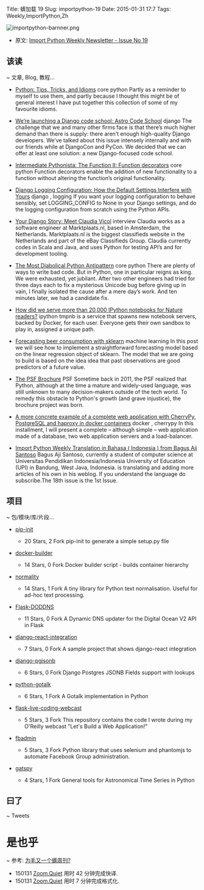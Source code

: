 Title: 蠎加载 19
Slug: importpython-19
Date: 2015-01-31 17:7
Tags: Weekly,ImportPython,Zh 

![importpython-barnner.png](http://zoomq.qiniudn.com/ZQCollection/snap/importpython-barnner.png?imageView2/2/h/210)


- 原文: [Import Python Weekly Newsletter - Issue No 19](http://importpython.com/newsletter/no/19/)


## 该读
~ 文章, Blog, 教程...


- [Python: Tips, Tricks, and Idioms](https://codefisher.org/catch/blog/2015/01/27/python-tips-tricks-and-idioms/)
core python
Partly as a reminder to myself to use them, and partly because I thought this might be of general interest I have put together this collection of some of my favourite idioms.

- [We’re launching a Django code school: Astro Code School](http://www.caktusgroup.com/blog/2015/01/26/were-launching-django-code-school-astro-code-school/)
django
The challenge that we and many other firms face is that there’s much higher demand than there is supply: there aren’t enough high-quality Django developers. We’ve talked about this issue intensely internally and with our friends while at DjangoCon and PyCon. We decided that we can offer at least one solution: a new Django-focused code school.

- [Intermediate Pythonista: The Function II: Function decorators](http://intermediatepythonista.com/the-function-ii-function-decorators)
core python
Function decorators enable the addition of new functionality to a function without altering the function’s original functionality.

- [Django Logging Configuration: How the Default Settings Interfere with Yours](http://www.caktusgroup.com/blog/2015/01/27/Django-Logging-Configuration-logging_config-default-settings-logger/)
django
,
logging
If you want your logging configuration to behave sensibly, set LOGGING_CONFIG to None in your Django settings, and do the logging configuration from scratch using the Python APIs.

- [Your Django Story: Meet Claudia Vicol](http://blog.djangogirls.org/post/109195409088)
interview
Claudia works as a software engineer at Marktplaats.nl, based in Amsterdam, the Netherlands. Marktplaats.nl is the biggest classifieds website in the Netherlands and part of the eBay Classifieds Group. Claudia currently codes in Scala and Java, and uses Python for testing API’s and for development tooling.

- [The Most Diabolical Python Antipattern](https://realpython.com/blog/python/the-most-diabolical-python-antipattern#.VMesPZO7mKs.reddit)
core python
There are plenty of ways to write bad code. But in Python, one in particular reigns as king. We were exhausted, yet jubilant. After two other engineers had tried for three days each to fix a mysterious Unicode bug before giving up in vain, I finally isolated the cause after a mere day’s work. And ten minutes later, we had a candidate fix.

- [How did we serve more than 20,000 IPython notebooks for Nature readers?](http://developer.rackspace.com/blog/how-did-we-serve-more-than-20000-ipython-notebooks-for-nature)
ipython
tmpnb is a service that spawns new notebook servers, backed by Docker, for each user. Everyone gets their own sandbox to play in, assigned a unique path.

- [Forecasting beer consumption with sklearn](http://feedproxy.google.com/~r/TheGlowingPython/~3/Rue9fwHU0Ns/forecasting-beer-consumption-with.html)
machine learning
In this post we will see how to implement a straightforward forecasting model based on the linear regression object of sklearn. The model that we are going to build is based on the idea idea that past observations are good predictors of a future value.

- [The PSF Brochure](http://feedproxy.google.com/~r/PythonSoftwareFoundationNews/~3/gijMwWmDsuY/2015-psf-news-blog-post-3-psf-brochure.html)
PSF
Sometime back in 2011, the PSF realized that Python, although at the time a mature and widely-used language, was still unknown to many decision-makers outside of the tech world. To remedy this obstacle to Python's growth (and grave injustice), the brochure project was born.

- [A more concrete example of a complete web application with CherryPy, PostgreSQL and haproxy in docker containers](http://www.defuze.org/archives/331-a-more-concrete-example-of-a-complete-web-application-with-cherrypy-postgresql-and-haproxy.html)
docker
,
cherrypy
In this installment, I will present a complete – although simple – web application made of a database, two web application servers and a load-balancer.

- [Import Python Weekly Translation in Bahasa ( Indonesia ) from Bagus Aji Santoso](http://www.fedoraku.info/2015/01/import-python-indonesia-edisi-perdana/)
Bagus Aji Santoso, currently a student of computer science at Universitas Pendidikan Indonesia/Indonesia University of Education (UPI) in Bandung, West Java, Indonesia. is translating and adding more articles of his own in his weblog. If you understand the language do subscribe.The 18th issue is the 1st Issue. 




## 项目
~ 包/模块/库/片段...


- [pip-init](https://github.com/juanpabloaj/pip-init)
    - 20 Stars, 2 Fork
pip-init to generate a simple setup.py file

- [docker-builder](https://github.com/Wiredcraft/docker-builder)
    - 14 Stars, 0 Fork
Docker builder script - builds container hierarchy

- [normality](https://github.com/pudo/normality)
    - 14 Stars, 1 Fork
A tiny library for Python text normalisation. Useful for ad-hoc text processing.

- [Flask-DODDNS](https://github.com/pedrovanzella/Flask-DODDNS)
    - 11 Stars, 0 Fork
A Dynamic DNS updater for the Digital Ocean V2 API in Flask

- [django-react-integration](https://github.com/ustun/django-react-integration)
    - 7 Stars, 0 Fork
A sample project that shows django-react integration

- [django-pgjsonb](https://github.com/yjmade/django-pgjsonb)
    - 6 Stars, 0 Fork
Django Postgres JSONB Fields support with lookups

- [python-gotalk](https://github.com/gtaylor/python-gotalk)
    - 6 Stars, 1 Fork
A Gotalk implementation in Python

- [flask-live-coding-webcast](https://github.com/miguelgrinberg/flask-live-coding-webcast)
    - 5 Stars, 3 Fork
This repository contains the code I wrote during my O'Reilly webcast "Let's Build a Web Application!"

- [fbadmin](https://github.com/thekindlyone/fbadmin)
    - 5 Stars, 3 Fork
Python library that uses selenium and phantomjs to automate Facebook Group administration.

- [gatspy](https://github.com/jakevdp/gatspy)
    - 4 Stars, 1 Fork
General tools for Astronomical Time Series in Python 

## 曰了
~ Tweets


# 是也乎
~ 参考: [为毛又一个蠎周刊?](importpython-why)


- 150131 [Zoom.Quiet](http://zoomquiet.io) 用时 42 分钟完成快译.
- 150131 [Zoom.Quiet](http://zoomquiet.io) 用时 7 分钟完成格式化.
